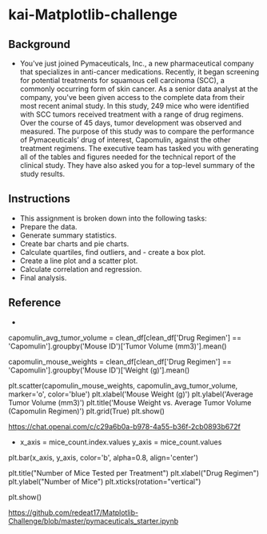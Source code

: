 # kai-Matplotlib-challenge

## Background
- You've just joined Pymaceuticals, Inc., a new pharmaceutical company that specializes in anti-cancer medications. Recently, it began screening for potential treatments for squamous cell carcinoma (SCC), a commonly occurring form of skin cancer.
As a senior data analyst at the company, you've been given access to the complete data from their most recent animal study. In this study, 249 mice who were identified with SCC tumors received treatment with a range of drug regimens. Over the course of 45 days, tumor development was observed and measured. The purpose of this study was to compare the performance of Pymaceuticals’ drug of interest, Capomulin, against the other treatment regimens.
The executive team has tasked you with generating all of the tables and figures needed for the technical report of the clinical study. They have also asked you for a top-level summary of the study results.

## Instructions
- This assignment is broken down into the following tasks:
- Prepare the data.
- Generate summary statistics.
- Create bar charts and pie charts.
- Calculate quartiles, find outliers, and - create a box plot.
- Create a line plot and a scatter plot.
- Calculate correlation and regression.
- Final analysis.

## Reference

- 
capomulin_avg_tumor_volume = clean_df[clean_df['Drug Regimen'] == 'Capomulin'].groupby('Mouse ID')['Tumor Volume (mm3)'].mean()


capomulin_mouse_weights = clean_df[clean_df['Drug Regimen'] == 'Capomulin'].groupby('Mouse ID')['Weight (g)'].mean()

plt.scatter(capomulin_mouse_weights, capomulin_avg_tumor_volume, marker='o', color='blue')
plt.xlabel('Mouse Weight (g)')
plt.ylabel('Average Tumor Volume (mm3)')
plt.title('Mouse Weight vs. Average Tumor Volume (Capomulin Regimen)')
plt.grid(True)
plt.show()

https://chat.openai.com/c/c29a6b0a-b978-4a55-b36f-2cb0893b672f

- x_axis = mice_count.index.values
y_axis = mice_count.values

plt.bar(x_axis, y_axis, color='b', alpha=0.8, align='center')

plt.title("Number of Mice Tested per Treatment")
plt.xlabel("Drug Regimen")
plt.ylabel("Number of Mice")
plt.xticks(rotation="vertical")

plt.show()

https://github.com/redeat17/Matplotlib-Challenge/blob/master/pymaceuticals_starter.ipynb